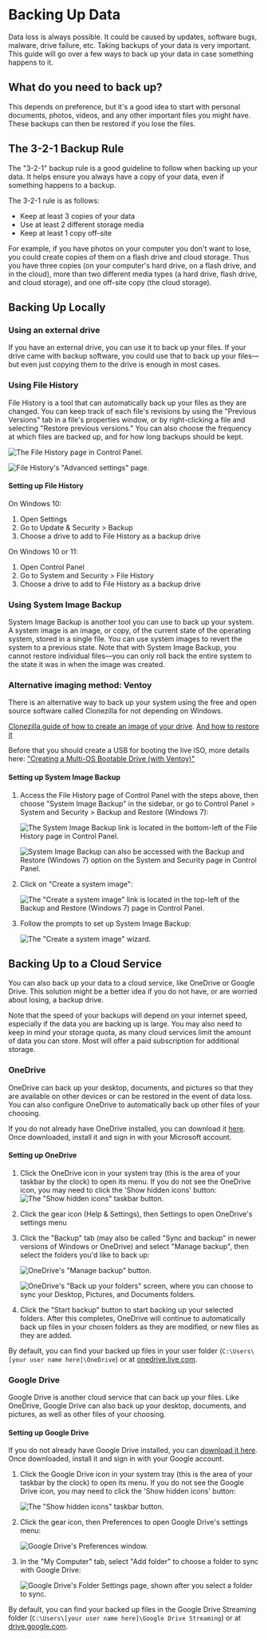 # Backing Up Data

Data loss is always possible. It could be caused by updates, software bugs, malware, drive failure, etc. Taking backups of your data is very important. This guide will go over a few ways to back up your data in case something happens to it.

## What do you need to back up?

This depends on preference, but it's a good idea to start with personal documents, photos, videos, and any other important files you might have. These backups can then be restored if you lose the files.

## The 3-2-1 Backup Rule

The "3-2-1" backup rule is a good guideline to follow when backing up your data. It helps ensure you always have a copy of your data,  even if something happens to a backup.

The 3-2-1 rule is as follows:

- Keep at least 3 copies of your data
- Use at least 2 different storage media
- Keep at least 1 copy off-site

For example, if you have photos on your computer you don't want to lose, you could create copies of them on a flash drive and cloud storage. Thus you have three copies (on your computer's hard drive, on a flash drive, and in the cloud), more than two different media types (a hard drive, flash drive, and cloud storage), and one off-site copy (the cloud storage).

## Backing Up Locally

### Using an external drive

If you have an external drive, you can use it to back up your files. If your drive came with backup software, you could use that to back up your files&mdash;but even just copying them to the drive is enough in most cases.

### Using File History

File History is a tool that can automatically back up your files as they are changed. You can keep track of each file's revisions by using the "Previous Versions" tab in a file's properties window, or by right-clicking a file and selecting "Restore previous versions." You can also choose the frequency at which files are backed up, and for how long backups should be kept.

![The File History page in Control Panel.](./img/backup/file-history-page.png)

![File History's "Advanced settings" page.](./img/backup/file-history-settings.png)

#### Setting up File History

On Windows 10:

1. Open Settings
2. Go to Update & Security > Backup
3. Choose a drive to add to File History as a backup drive

On Windows 10 or 11:

1. Open Control Panel
2. Go to System and Security > File History
3. Choose a drive to add to File History as a backup drive

### Using System Image Backup

System Image Backup is another tool you can use to back up your system. A system image is an image, or copy, of the current state of the operating system, stored in a single file. You can use system images to revert the system to a previous state. Note that with System Image Backup, you cannot restore individual files&mdash;you can only roll back the entire system to the state it was in when the image was created.

### Alternative imaging method: Ventoy

There is an alternative way to back up your system using the free and open source software called Clonezilla for not depending on Windows.

[Clonezilla guide of how to create an image of your drive](https://clonezilla.org/fine-print-live-doc.php?path=clonezilla-live/doc/01_Save_disk_image). [And how to restore it](https://clonezilla.org/fine-print-live-doc.php?path=clonezilla-live/doc/02_Restore_disk_image)

Before that you should create a USB for booting the live ISO, more details here: ["Creating a Multi-OS Bootable Drive (with Ventoy)"](ventoy.md)

#### Setting up System Image Backup

1. Access the File History page of Control Panel with the steps above, then choose "System Image Backup" in the sidebar, or go to Control Panel > System and Security > Backup and Restore (Windows 7):

    ![The System Image Backup link is located in the bottom-left of the File History page in Control Panel.](./img/backup/system-image-backup.png)
    
    ![System Image Backup can also be accessed with the Backup and Restore (Windows 7) option on the System and Security page in Control Panel.](./img/backup/control-panel-backup-and-restore.png)

2. Click on "Create a system image":  

    ![The "Create a system image" link is located in the top-left of the Backup and Restore (Windows 7) page in Control Panel.](./img/backup/create-a-system-image.png)

3. Follow the prompts to set up System Image Backup:  

    ![The "Create a system image" wizard.](./img/backup/create-system-image-wizard.png)

## Backing Up to a Cloud Service

You can also back up your data to a cloud service, like OneDrive or Google Drive. This solution might be a better idea if you do not have, or are worried about losing, a backup drive.

Note that the speed of your backups will depend on your internet speed, especially if the data you are backing up is large. You may also need to keep in mind your storage quota, as many cloud services limit the amount of data you can store. Most will offer a paid subscription for additional storage.

### OneDrive

OneDrive can back up your desktop, documents, and pictures so that they are available on other devices or can be restored in the event of data loss. You can also configure OneDrive to automatically back up other files of your choosing.

If you do not already have OneDrive installed, you can download it [here](https://www.microsoft.com/en-us/microsoft-365/onedrive/download). Once downloaded, install it and sign in with your Microsoft account.

#### Setting up OneDrive

1. Click the OneDrive icon in your system tray (this is the area of your taskbar by the clock) to open its menu. If you do not see the OneDrive icon, you may need to click the 'Show hidden icons' button:  
    ![The "Show hidden icons" taskbar button.](./img/backup/show-hidden-icons.png)
2. Click the gear icon (Help & Settings), then Settings to open OneDrive's settings menu
3. Click the "Backup" tab (may also be called "Sync and backup" in newer versions of Windows or OneDrive) and select "Manage backup", then select the folders you'd like to back up:

    ![OneDrive's "Manage backup" button.](./img/backup/onedrive-manage-backup.png)
    
    ![OneDrive's "Back up your folders" screen, where you can choose to sync your Desktop, Pictures, and Documents folders.](./img/backup/onedrive-backup-select-page.png)

4. Click the "Start backup" button to start backing up your selected folders. After this completes, OneDrive will continue to automatically back up files in your chosen folders as they are modified, or new files as they are added.

By default, you can find your backed up files in your user folder (`C:\Users\[your user name here]\OneDrive`) or at [onedrive.live.com](https://onedrive.live.com).

### Google Drive

Google Drive is another cloud service that can back up your files. Like OneDrive, Google Drive can also back up your desktop, documents, and pictures, as well as other files of your choosing.

#### Setting up Google Drive

If you do not already have Google Drive installed, you can [download it here](https://www.google.com/drive/download). Once downloaded, install it and sign in with your Google account.

1. Click the Google Drive icon in your system tray (this is the area of your taskbar by the clock) to open its menu. If you do not see the Google Drive icon, you may need to click the 'Show hidden icons' button:  

    ![The "Show hidden icons" taskbar button.](./img/backup/show-hidden-icons.png)

2. Click the gear icon, then Preferences to open Google Drive's settings menu:

    ![Google Drive's Preferences window.](./img/backup/google-drive-prefs.png)

3. In the "My Computer" tab, select "Add folder" to choose a folder to sync with Google Drive:  

    ![Google Drive's Folder Settings page, shown after you select a folder to sync.](./img/backup/google-drive-folder-settings.png)

By default, you can find your backed up files in the Google Drive Streaming folder (`C:\Users\[your user name here]\Google Drive Streaming`) or at [drive.google.com](https://drive.google.com).
